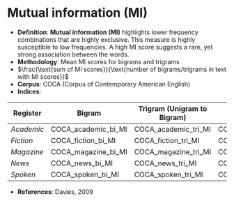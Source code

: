 # Mutual information (MI)
- **Definition**: **Mutual information (MI)** highlights lower frequency combinations that are highly exclusive. This measure is highly susceptible to low frequencies. A high MI score suggests a rare, yet strong association between the words.
- **Methodology**: Mean MI scores for bigrams and trigrams
- $\frac{\text{sum of MI scores}}{\text{number of bigrams/trigrams in text with MI scores}}$
- **Corpus**: COCA (Corpus of Contemporary American English)
- **Indices**:

| Register   | Bigram              | Trigram (Unigram to Bigram) | Trigram (Bigram to Unigram) |
| ---------- | ------------------- | --------------------------- | --------------------------- |
| *Academic* | COCA_academic_bi_MI | COCA_academic_tri_MI        | COCA_academic_tri_2_MI      |
| *Fiction*  | COCA_fiction_bi_MI  | COCA_fiction_tri_MI         | COCA_fiction_tri_2_MI       |
| *Magazine* | COCA_magazine_bi_MI | COCA_magazine_tri_MI        | COCA_magazine_tri_2_MI      |
| *News*     | COCA_news_bi_MI     | COCA_news_tri_MI            | COCA_news_tri_2_MI          |
| *Spoken*   | COCA_spoken_bi_MI   | COCA_spoken_tri_MI          | COCA_spoken_tri_2_MI        |
- **References**: Davies, 2009